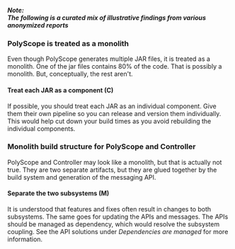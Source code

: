 ---
---
<!-- markdownlint-disable MD041 -->
**_Note:<br/>The following is a curated mix of illustrative findings from various anonymized reports_**

### PolyScope is treated as a monolith

Even though PolyScope generates multiple JAR files, it is treated as a monolith.
One of the jar files contains 80% of the code.
That is possibly a monolith. But, conceptually, the rest aren't.

#### Treat each JAR as a component (C)

If possible, you should treat each JAR as an individual component.
Give them their own pipeline so you can release and version them individually.
This would help cut down your build times as you avoid rebuilding the individual components.

### Monolith build structure for PolyScope and Controller

PolyScope and Controller may look like a monolith, but that is actually not true.
They are two separate artifacts, but they are glued together by the build system and generation of the messaging API.

#### Separate the two subsystems (M)

It is understood that features and fixes often result in changes to both subsystems.
The same goes for updating the APIs and messages.
The APIs should be managed as dependency, which would resolve the subsystem coupling.
See the API solutions under _Dependencies are managed_ for more information.
